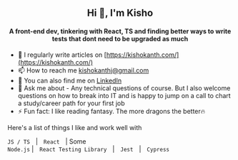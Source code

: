 <!--
**KishokanthJeganathan/KishokanthJeganathan** is a ✨ _special_ ✨ repository because its `README.md` (this file) appears on your GitHub profile.

Here are some ideas to get you started:

- 🔭 I’m currently working on ...
- 🌱 I’m currently learning ...
- 👯 I’m looking to collaborate on ...
- 🤔 I’m looking for help with ...
- 💬 Ask me about ...
- 📫 How to reach me: ...
- 😄 Pronouns: ...
- ⚡ Fun fact: ...
-->
<h2 align="center">Hi 👋, I'm Kisho</h1>
<h4 align="center">A front-end dev, tinkering with React, TS and finding better ways to write tests that dont need to be upgraded as much</h3>

- 📝 I regularly write articles on [https://kishokanth.com/](https://kishokanth.com/)
- 📫 How to reach me kishokanthj@gmail.com
- 🤝 You can also find me on [LinkedIn](https://www.linkedin.com/in/kishokanthjeganathan/)
- 💬 Ask me about - Any technical questions of course. But I also welcome questions on how to break into IT and is happy to jump on a call to chart a study/career path for your first job
- ⚡ Fun fact: I like reading fantasy. The more dragons the better🔥

<p> Here's a list of things I like and work well with </p>

<code>JS / TS</code> &numsp;| &numsp;<code>React</code> &numsp;| Some&numsp;<code> Node.js</code> | &numsp;<code>React Testing Library</code> &numsp;| &numsp;<code>Jest</code> &numsp;| &numsp;<code>Cypress</code> &numsp;

